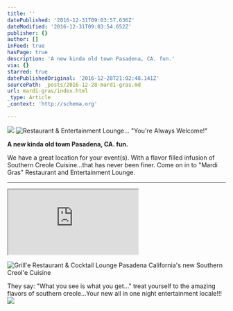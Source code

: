 ```yaml
---
title: ''
datePublished: '2016-12-31T09:03:57.636Z'
dateModified: '2016-12-31T09:03:54.652Z'
publisher: {}
author: []
inFeed: true
hasPage: true
description: 'A new kinda old town Pasadena, CA. fun.'
via: {}
starred: true
datePublishedOriginal: '2016-12-28T21:02:48.141Z'
sourcePath: _posts/2016-12-28-mardi-gras.md
url: mardi-gras/index.html
_type: Article
_context: 'http://schema.org'

---
```

![](https://the-grid-user-content.s3-us-west-2.amazonaws.com/96eff31c-fff7-4d66-a477-352840612510.png)
![Restaurant & Entertainment Lounge... "You're Always Welcome!"](https://the-grid-user-content.s3-us-west-2.amazonaws.com/c3d74f60-a89c-4980-aa6b-04515a00315b.jpg)

**A new kinda old town Pasadena, CA. fun.**

We have a great location for your event(s). With a flavor filled infusion of Southern Creole Cuisine...that has never been finer. Come on in to "Mardi Gras" Restaurant and Entertainment Lounge.

---

<iframe src="https://the-grid.github.io/ed-location/?latitude=20&amp;longitude=-35&amp;zoom=11&amp;address=Pasadena%2C%20California%2C%20United%20States" style=""></iframe>

![Grill'e Restaurant & Cocktail Lounge Pasadena California's new Southern Creol'e Cuisine ](https://the-grid-user-content.s3-us-west-2.amazonaws.com/ca0c7a79-081c-4f8a-bde0-e43f9ece1041.jpg)

They say: "What you see is what you get..." treat yourself to the amazing flavors of southern creole...Your new all in one night entertainment locale!!!
![](https://the-grid-user-content.s3-us-west-2.amazonaws.com/7284ea30-bdfc-480f-808c-d0ecae29cedc.jpg)